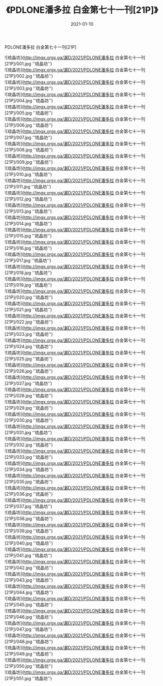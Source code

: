 ﻿---
layout: post
title:  《PDLONE潘多拉 白金第七十一刊[21P]》
date:   2021-01-10
img: imgx.orgx.ga/漏D/2021/PDLONE潘多拉 白金第七十一刊[21P]/000.jpg
categories: [美女, 性感, 泳衣]
---

PDLONE潘多拉 白金第七十一刊[21P]

![琉晶坊](http://imgx.orgx.ga/漏D/2021/PDLONE潘多拉 白金第七十一刊[21P]/001.jpg ''琉晶坊'') <br>
![琉晶坊](http://imgx.orgx.ga/漏D/2021/PDLONE潘多拉 白金第七十一刊[21P]/002.jpg ''琉晶坊'') <br>
![琉晶坊](http://imgx.orgx.ga/漏D/2021/PDLONE潘多拉 白金第七十一刊[21P]/003.jpg ''琉晶坊'') <br>
![琉晶坊](http://imgx.orgx.ga/漏D/2021/PDLONE潘多拉 白金第七十一刊[21P]/004.jpg ''琉晶坊'') <br>
![琉晶坊](http://imgx.orgx.ga/漏D/2021/PDLONE潘多拉 白金第七十一刊[21P]/005.jpg ''琉晶坊'') <br>
![琉晶坊](http://imgx.orgx.ga/漏D/2021/PDLONE潘多拉 白金第七十一刊[21P]/006.jpg ''琉晶坊'') <br>
![琉晶坊](http://imgx.orgx.ga/漏D/2021/PDLONE潘多拉 白金第七十一刊[21P]/007.jpg ''琉晶坊'') <br>
![琉晶坊](http://imgx.orgx.ga/漏D/2021/PDLONE潘多拉 白金第七十一刊[21P]/008.jpg ''琉晶坊'') <br>
![琉晶坊](http://imgx.orgx.ga/漏D/2021/PDLONE潘多拉 白金第七十一刊[21P]/009.jpg ''琉晶坊'') <br>
![琉晶坊](http://imgx.orgx.ga/漏D/2021/PDLONE潘多拉 白金第七十一刊[21P]/010.jpg ''琉晶坊'') <br>
![琉晶坊](http://imgx.orgx.ga/漏D/2021/PDLONE潘多拉 白金第七十一刊[21P]/011.jpg ''琉晶坊'') <br>
![琉晶坊](http://imgx.orgx.ga/漏D/2021/PDLONE潘多拉 白金第七十一刊[21P]/012.jpg ''琉晶坊'') <br>
![琉晶坊](http://imgx.orgx.ga/漏D/2021/PDLONE潘多拉 白金第七十一刊[21P]/013.jpg ''琉晶坊'') <br>
![琉晶坊](http://imgx.orgx.ga/漏D/2021/PDLONE潘多拉 白金第七十一刊[21P]/014.jpg ''琉晶坊'') <br>
![琉晶坊](http://imgx.orgx.ga/漏D/2021/PDLONE潘多拉 白金第七十一刊[21P]/015.jpg ''琉晶坊'') <br>
![琉晶坊](http://imgx.orgx.ga/漏D/2021/PDLONE潘多拉 白金第七十一刊[21P]/016.jpg ''琉晶坊'') <br>
![琉晶坊](http://imgx.orgx.ga/漏D/2021/PDLONE潘多拉 白金第七十一刊[21P]/017.jpg ''琉晶坊'') <br>
![琉晶坊](http://imgx.orgx.ga/漏D/2021/PDLONE潘多拉 白金第七十一刊[21P]/018.jpg ''琉晶坊'') <br>
![琉晶坊](http://imgx.orgx.ga/漏D/2021/PDLONE潘多拉 白金第七十一刊[21P]/019.jpg ''琉晶坊'') <br>
![琉晶坊](http://imgx.orgx.ga/漏D/2021/PDLONE潘多拉 白金第七十一刊[21P]/020.jpg ''琉晶坊'') <br>
![琉晶坊](http://imgx.orgx.ga/漏D/2021/PDLONE潘多拉 白金第七十一刊[21P]/021.jpg ''琉晶坊'') <br>
![琉晶坊](http://imgx.orgx.ga/漏D/2021/PDLONE潘多拉 白金第七十一刊[21P]/022.jpg ''琉晶坊'') <br>
![琉晶坊](http://imgx.orgx.ga/漏D/2021/PDLONE潘多拉 白金第七十一刊[21P]/023.jpg ''琉晶坊'') <br>
![琉晶坊](http://imgx.orgx.ga/漏D/2021/PDLONE潘多拉 白金第七十一刊[21P]/024.jpg ''琉晶坊'') <br>
![琉晶坊](http://imgx.orgx.ga/漏D/2021/PDLONE潘多拉 白金第七十一刊[21P]/025.jpg ''琉晶坊'') <br>
![琉晶坊](http://imgx.orgx.ga/漏D/2021/PDLONE潘多拉 白金第七十一刊[21P]/026.jpg ''琉晶坊'') <br>
![琉晶坊](http://imgx.orgx.ga/漏D/2021/PDLONE潘多拉 白金第七十一刊[21P]/027.jpg ''琉晶坊'') <br>
![琉晶坊](http://imgx.orgx.ga/漏D/2021/PDLONE潘多拉 白金第七十一刊[21P]/028.jpg ''琉晶坊'') <br>
![琉晶坊](http://imgx.orgx.ga/漏D/2021/PDLONE潘多拉 白金第七十一刊[21P]/029.jpg ''琉晶坊'') <br>
![琉晶坊](http://imgx.orgx.ga/漏D/2021/PDLONE潘多拉 白金第七十一刊[21P]/030.jpg ''琉晶坊'') <br>
![琉晶坊](http://imgx.orgx.ga/漏D/2021/PDLONE潘多拉 白金第七十一刊[21P]/031.jpg ''琉晶坊'') <br>
![琉晶坊](http://imgx.orgx.ga/漏D/2021/PDLONE潘多拉 白金第七十一刊[21P]/032.jpg ''琉晶坊'') <br>
![琉晶坊](http://imgx.orgx.ga/漏D/2021/PDLONE潘多拉 白金第七十一刊[21P]/033.jpg ''琉晶坊'') <br>
![琉晶坊](http://imgx.orgx.ga/漏D/2021/PDLONE潘多拉 白金第七十一刊[21P]/034.jpg ''琉晶坊'') <br>
![琉晶坊](http://imgx.orgx.ga/漏D/2021/PDLONE潘多拉 白金第七十一刊[21P]/035.jpg ''琉晶坊'') <br>
![琉晶坊](http://imgx.orgx.ga/漏D/2021/PDLONE潘多拉 白金第七十一刊[21P]/036.jpg ''琉晶坊'') <br>
![琉晶坊](http://imgx.orgx.ga/漏D/2021/PDLONE潘多拉 白金第七十一刊[21P]/037.jpg ''琉晶坊'') <br>
![琉晶坊](http://imgx.orgx.ga/漏D/2021/PDLONE潘多拉 白金第七十一刊[21P]/038.jpg ''琉晶坊'') <br>
![琉晶坊](http://imgx.orgx.ga/漏D/2021/PDLONE潘多拉 白金第七十一刊[21P]/039.jpg ''琉晶坊'') <br>
![琉晶坊](http://imgx.orgx.ga/漏D/2021/PDLONE潘多拉 白金第七十一刊[21P]/040.jpg ''琉晶坊'') <br>
![琉晶坊](http://imgx.orgx.ga/漏D/2021/PDLONE潘多拉 白金第七十一刊[21P]/041.jpg ''琉晶坊'') <br>
![琉晶坊](http://imgx.orgx.ga/漏D/2021/PDLONE潘多拉 白金第七十一刊[21P]/042.jpg ''琉晶坊'') <br>
![琉晶坊](http://imgx.orgx.ga/漏D/2021/PDLONE潘多拉 白金第七十一刊[21P]/043.jpg ''琉晶坊'') <br>
![琉晶坊](http://imgx.orgx.ga/漏D/2021/PDLONE潘多拉 白金第七十一刊[21P]/044.jpg ''琉晶坊'') <br>
![琉晶坊](http://imgx.orgx.ga/漏D/2021/PDLONE潘多拉 白金第七十一刊[21P]/045.jpg ''琉晶坊'') <br>
![琉晶坊](http://imgx.orgx.ga/漏D/2021/PDLONE潘多拉 白金第七十一刊[21P]/046.jpg ''琉晶坊'') <br>
![琉晶坊](http://imgx.orgx.ga/漏D/2021/PDLONE潘多拉 白金第七十一刊[21P]/047.jpg ''琉晶坊'') <br>
![琉晶坊](http://imgx.orgx.ga/漏D/2021/PDLONE潘多拉 白金第七十一刊[21P]/048.jpg ''琉晶坊'') <br>
![琉晶坊](http://imgx.orgx.ga/漏D/2021/PDLONE潘多拉 白金第七十一刊[21P]/049.jpg ''琉晶坊'') <br>
![琉晶坊](http://imgx.orgx.ga/漏D/2021/PDLONE潘多拉 白金第七十一刊[21P]/050.jpg ''琉晶坊'') <br>
![琉晶坊](http://imgx.orgx.ga/漏D/2021/PDLONE潘多拉 白金第七十一刊[21P]/051.jpg ''琉晶坊'') <br>